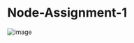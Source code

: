 # Node-Assignment-1

![image](https://github.com/GregoryRobetertson/Node-Assignment-1/assets/147750592/d5f3ee06-5686-473a-846f-462308b02f22)

